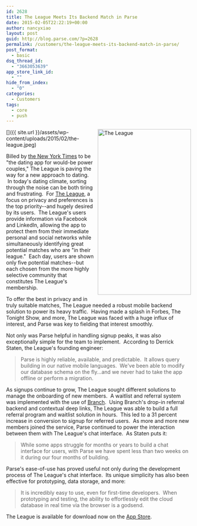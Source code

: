 ```yaml
---
id: 2628
title: The League Meets Its Backend Match in Parse
date: 2015-02-05T22:22:19+00:00
author: nancyxiao
layout: post
guid: http://blog.parse.com/?p=2628
permalink: /customers/the-league-meets-its-backend-match-in-parse/
post_format:
  - basic
dsq_thread_id:
  - "3663053639"
app_store_link_id:
  - ""
hide_from_index:
  - "0"
categories:
  - Customers
tags:
  - core
  - push
---
```

[<img class="alignnone wp-image-2686" style="border: 0pt none; float: right; padding-left: 10px; padding-bottom: 10px;" src="{{ site.url }}/assets/wp-content/uploads/2015/02/the-league.jpeg" alt="The League" width="254" height="450" />]({{ site.url }}/assets/wp-content/uploads/2015/02/the-league.jpeg)

Billed by <a href="http://www.nytimes.com/2015/01/25/style/the-league-a-boutique-approach-among-dating-apps.html?_r=0" target="_blank">the New York Times</a> to be "the dating app for would-be power couples," The League is paving the way for a new approach to dating.  In today's dating climate, sorting through the noise can be both tiring and frustrating.  For <a href="http://www.theleagueapp.co/" target="_blank">The League</a>, a focus on privacy and preferences is the top priority--and hugely desired by its users.  The League's users provide information via Facebook and LinkedIn, allowing the app to protect them from their immediate personal and social networks while simultaneously identifying great potential matches who are "in their league."  Each day, users are shown only five potential matches--but each chosen from the more highly selective community that constitutes The League's membership.

To offer the best in privacy and in truly suitable matches, The League needed a robust mobile backend solution to power its heavy traffic.  Having made a splash in Forbes, The Tonight Show, and more, The League was faced with a huge influx of interest, and Parse was key to fielding that interest smoothly.

Not only was Parse helpful in handling signup peaks, it was also exceptionally simple for the team to implement.  According to Derrick Staten, the League's founding engineer:

> Parse is highly reliable, available, and predictable.  It allows query building in our native mobile languages.  We've been able to modify our database schema on the fly...and we never had to take the app offline or perform a migration.

As signups continue to grow, The League sought different solutions to manage the onboarding of new members.  A waitlist and referral system was implemented with the use of <a href="https://branch.io/" target="_blank">Branch</a>.  Using Branch's drop-in referral backend and contextual deep links, The League was able to build a full referral program and waitlist solution in hours.  This led to a 31 percent increase in conversion to signup for referred users.  As more and more new members joined the service, Parse continued to power the interaction between them with The League's chat interface.  As Staten puts it:

> While some apps struggle for months or years to build a chat interface for users, with Parse we have spent less than two weeks on it during our four months of building.

Parse's ease-of-use has proved useful not only during the development process of The League's chat interface.  Its unique simplicity has also been effective for prototyping, data storage, and more:

> It is incredibly easy to use, even for first-time developers.  When prototyping and testing, the ability to effortlessly edit the cloud database in real time via the browser is a godsend.

The League is available for download now on the <a href="https://itunes.apple.com/us/app/league-date-intelligently/id893653132?mt=8" target="_blank">App Store</a>.